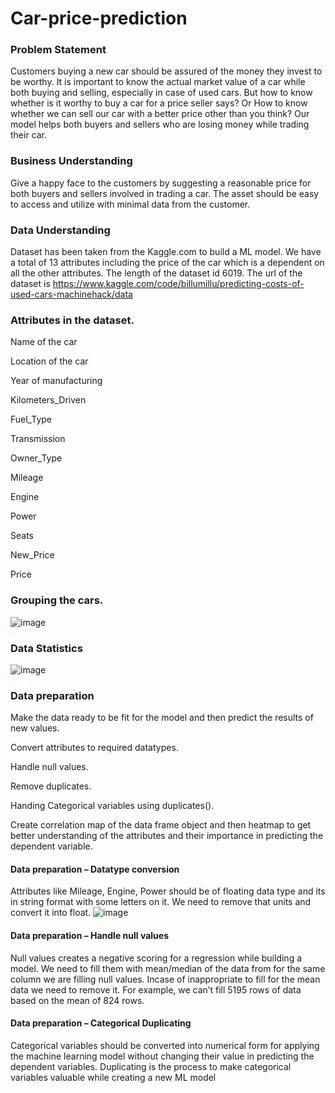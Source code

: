 # Car-price-prediction

### Problem Statement

Customers buying a new car should be assured of the money they invest to be worthy.
It is important to know the actual market value of a car while both buying and selling, especially in case of used cars.
But how to know whether is it worthy to buy a car for a price seller says? Or How to know whether we can sell our car with a better price other than you think?
Our model helps both buyers and sellers who are losing money while trading their car.


### Business Understanding
Give a happy face to the customers by suggesting a reasonable price for both buyers and sellers involved in trading a car. The asset should be easy to access and utilize with minimal data from the customer.

### Data Understanding
Dataset has been taken from the Kaggle.com to build a ML model. We have a total of 13 attributes including the price of the car which is a dependent on all the other attributes. The length of the dataset id 6019.
The url of the dataset is https://www.kaggle.com/code/billumillu/predicting-costs-of-used-cars-machinehack/data

### Attributes in the dataset.

Name of the car

Location of the car

Year of manufacturing

Kilometers_Driven

Fuel_Type

Transmission

Owner_Type

Mileage

Engine

Power

Seats

New_Price

Price


### Grouping the cars.
![image](https://user-images.githubusercontent.com/96214945/162640613-1ca1c0bf-109a-49ad-8efc-1891e88c7e57.png)

### Data Statistics
![image](https://user-images.githubusercontent.com/96214945/162640642-cf5ca785-b8fd-4772-b529-709e83678e77.png)


### Data preparation

Make the data ready to be fit for the model and then predict the results of new values.

Convert attributes to required datatypes.

Handle null values.

Remove duplicates.

Handing Categorical variables using duplicates().

Create correlation map of the data frame object and then heatmap to get better understanding of the attributes and their importance in predicting the dependent variable.

#### Data preparation – Datatype conversion
Attributes like Mileage, Engine, Power should be of floating data type and its in string format with some letters on it. We need to remove that units and convert it into float.
![image](https://user-images.githubusercontent.com/96214945/162640696-492ae0b2-3752-4be0-b192-aba2f16645c3.png)


#### Data preparation – Handle null values
Null values creates a negative scoring for a regression while building a model.
We need to fill them with mean/median of the data from for the same column we are filling null values.
Incase of inappropriate to fill for the mean data we need to remove it.
For example, we can’t fill 5195 rows of data based on the mean of 824 rows.


#### Data preparation – Categorical Duplicating
Categorical variables should be converted into numerical form for applying the machine learning model without changing their value in predicting the dependent variables.
Duplicating is the process to make categorical variables valuable while creating a new ML model 
